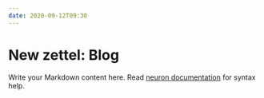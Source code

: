 ```yaml
---
date: 2020-09-12T09:30
---
```


# New zettel: Blog

Write your Markdown content here. Read [neuron documentation](https://neuron.zettel.page/2011404.html) for syntax help.


